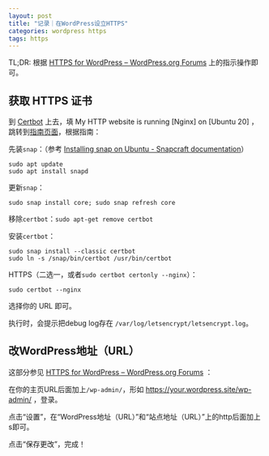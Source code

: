 ```yaml
---
layout: post
title: "记录｜在WordPress设立HTTPS"
categories: wordpress https
tags: https
---
```


TL;DR: 根据 [HTTPS for WordPress – WordPress.org Forums](https://wordpress.org/support/article/https-for-wordpress/) 上的指示操作即可。

## 获取 HTTPS 证书

到 [Certbot](https://certbot.eff.org/) 上去，填 My HTTP website is running [Nginx] on [Ubuntu 20] ，跳转到[指南页面](https://certbot.eff.org/instructions?ws=nginx&os=ubuntufocal)，根据指南：

先装`snap`：（参考 [Installing snap on Ubuntu - Snapcraft documentation](https://snapcraft.io/docs/installing-snap-on-ubuntu)）

```
sudo apt update
sudo apt install snapd
```

更新`snap`：

```
sudo snap install core; sudo snap refresh core
```

移除`certbot`：`sudo apt-get remove certbot`

安装`certbot`：

```
sudo snap install --classic certbot
sudo ln -s /snap/bin/certbot /usr/bin/certbot
```

HTTPS（二选一，或者`sudo certbot certonly --nginx`）：

```
sudo certbot --nginx
```

选择你的 URL 即可。

执行时，会提示把debug log存在 `/var/log/letsencrypt/letsencrypt.log`。

## 改WordPress地址（URL）

这部分参见 [HTTPS for WordPress – WordPress.org Forums](https://wordpress.org/support/article/https-for-wordpress/) ：

在你的主页URL后面加上`/wp-admin/`，形如 https://your.wordpress.site/wp-admin/ ，登录。

点击“设置”，在“WordPress地址（URL）”和“站点地址（URL）”上的http后面加上s即可。

点击“保存更改”，完成！